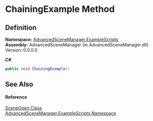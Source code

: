 # ChainingExample Method




## Definition
**Namespace:** <a href="N_AdvancedSceneManager_ExampleScripts.md">AdvancedSceneManager.ExampleScripts</a>  
**Assembly:** AdvancedSceneManager (in AdvancedSceneManager.dll) Version: 0.0.0.0

**C#**
``` C#
public void ChainingExample()
```



## See Also


#### Reference
<a href="T_AdvancedSceneManager_ExampleScripts_SceneOpen.md">SceneOpen Class</a>  
<a href="N_AdvancedSceneManager_ExampleScripts.md">AdvancedSceneManager.ExampleScripts Namespace</a>  
